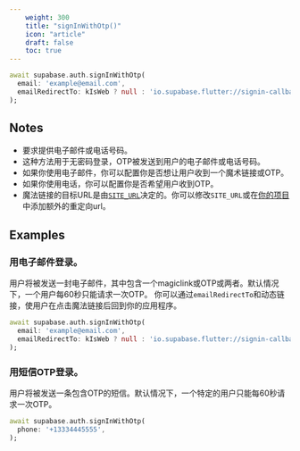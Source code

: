 ```yaml
---
    weight: 300
    title: "signInWithOtp()"
    icon: "article"
    draft: false
    toc: true
---
```




```dart
await supabase.auth.signInWithOtp(
  email: 'example@email.com',
  emailRedirectTo: kIsWeb ? null : 'io.supabase.flutter://signin-callback/',
);
```






## Notes

- 要求提供电子邮件或电话号码。
- 这种方法用于无密码登录，OTP被发送到用户的电子邮件或电话号码。
- 如果你使用电子邮件，你可以配置你是否想让用户收到一个魔术链接或OTP。
- 如果你使用电话，你可以配置你是否希望用户收到OTP。
- 魔法链接的目标URL是由[`SITE_URL`](https://supabase.com/docs/reference/auth/config#site_url)决定的。你可以修改`SITE_URL`或在[你的项目](https://app.supabase.com/project/_/auth/settings)中添加额外的重定向url。










## Examples

### 用电子邮件登录。

用户将被发送一封电子邮件，其中包含一个magiclink或OTP或两者。默认情况下，一个用户每60秒只能请求一次OTP。
你可以通过`emailRedirectTo`和动态链接，使用户在点击魔法链接后回到你的应用程序。


```dart
await supabase.auth.signInWithOtp(
  email: 'example@email.com',
  emailRedirectTo: kIsWeb ? null : 'io.supabase.flutter://signin-callback/',
);
```

### 用短信OTP登录。

用户将被发送一条包含OTP的短信。默认情况下，一个特定的用户只能每60秒请求一次OTP。

```dart
await supabase.auth.signInWithOtp(
  phone: '+13334445555',
);
```